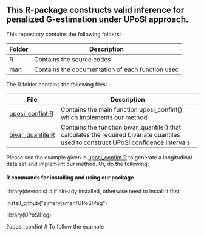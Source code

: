 ## This R-package constructs valid inference for penalized G-estimation under UPoSI approach.

This repository contains the following folders:

Folder | Description
--- | ---
R | Contains the source codes
man | Contains the documentation of each function used

The R folder contains the following files:

File | Description
--- | ---
[uposi_confint.R](https://github.com/ajmeryjaman/UPoSIPeG/blob/main/R/uposi_confint.R) | Contains the main function uposi_confint() which implements our method
[bivar_quantile.R](https://github.com/ajmeryjaman/UPoSIPeG/blob/main/R/bivar_quantile.R) | Contains the function bivar_quantile() that calculates the required bivariate quantiles used to construct UPoSI confidence intervals

Please see the example given in [uposi_confint.R](https://github.com/ajmeryjaman/UPoSIPeG/blob/main/R/uposi_confint.R) to generate a longitudinal data set and implement our method. Or, do the following:

#### R commands for installing and using our package

library(devtools) # if already installed, otherwise need to install it first

install_github("ajmeryjaman/UPoSIPeg")

library(UPoSIPeg)

?uposi_confint # To follow the example

